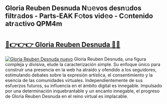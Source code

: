 ## Gloria Reuben Desnuda N𝚞𝚎vos desn𝚞dos filtr𝚊dos - Parts-EAK F𝚘tos vid𝚎o - C𝚘ntenido atr𝚊ctivo QPM4m

# <h2><a href="http://mb4s2x.tromn.icu/?c=Gloria+Reuben+Desnuda">🔗👉👉👉 Gloria Reuben Desnuda 🔗🔗</a></h2>

[![Gloria Reuben Desnuda nuevo](https://i.imgur.com/pEAQMta.gif)](http://mb4s2x.tromn.icu/?c=Gloria+Reuben+Desnuda)
Gloria Reuben Desnuda, una figura compleja y divisiva, elude la caracterización simple. Su enfoque único para construir una presencia en la web ha atraído y ofendido a los seguidores, estimulando debates sobre la expresión artística, el consentimiento y la esencia de las comunidades virtuales. Independientemente de sus esfuerzos futuros, su influencia en el ámbito digital es innegable. Impulsado por una determinación inquebrantable y un encanto innegable, el progreso de Gloria Reuben Desnuda en el reino virtual es implacable.
